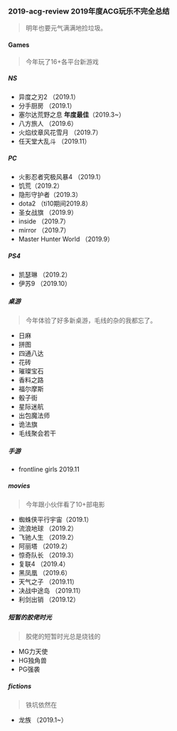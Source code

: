 ### 2019-acg-review 2019年度ACG玩乐不完全总结

> 明年也要元气满满地捡垃圾。

#### Games

> 今年玩了16+各平台新游戏

##### NS

* 异度之刃2 （2019.1）
* 分手厨房 （2019.1）
* 塞尔达荒野之息  **年度最佳**（2019.3~）
* 八方旅人 （2019.6）
* 火焰纹章风花雪月 （2019.7）
* 任天堂大乱斗 （2019.11）

##### PC

* 火影忍者究极风暴4 （2019.1）
* 饥荒（2019.2）
* 隐形守护者（2019.3）
* dota2 （ti10期间2019.8）
* 圣女战旗 （2019.9）
* inside （2019.7）
* mirror （2019.7）
* Master Hunter World （2019.9）

##### PS4

* 凯瑟琳 （2019.2）
* 伊苏9 （2019.10）

##### 桌游

> 今年体验了好多新桌游，毛线的杂的我都忘了。

* 日麻
* 拼图
* 四通八达
* 花砖
* 璀璨宝石
* 香料之路
* 福尔摩斯
* 骰子街
* 星际迷航
* 出包魔法师
* 诡法旗
* 毛线聚会若干

##### 手游

* frontline girls 2019.11

##### movies

> 今年跟小伙伴看了10+部电影

* 蜘蛛侠平行宇宙（2019.1）
* 流浪地球  （2019.2）
* 飞驰人生 （2019.2）
* 阿丽塔 （2019.2）
* 惊奇队长 （2019.3）
* 复联4 （2019.4）
* 黑凤凰 （2019.6）
* 天气之子 （2019.11）
* 决战中途岛 （2019.11）
* 利剑出销 （2019.12）

##### 短暂的胶佬时光

> 胶佬的短暂时光总是烧钱的

* MG力天使
* HG独角兽
* PG强袭

##### fictions

> 铁坑依然在

* 龙族 （2019.1~）
